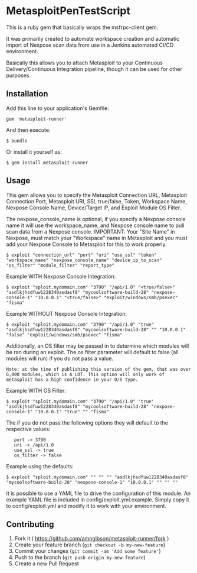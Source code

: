 # MetasploitPenTestScript

This is a ruby gem that basically wraps the msfrpc-client gem. 

It was primarily created to automate workspace creation and automatic import of Nexpose scan data from use in 
a Jenkins automated CI/CD environment. 

Basically this allows you to attach Metasploit to your Continuous Delivery/Continuous Integration pipeline, though it can be used for other purposes.

## Installation

Add this line to your application's Gemfile:

    gem 'metasploit-runner'

And then execute:

    $ bundle

Or install it yourself as:

    $ gem install metasploit-runner

## Usage

This gem allows you to specify the Metasploit Connection URL, Metasploit Connection Port, Metasploit URI, SSL true/false, Token, Workspace Name, Nexpose Console Name, Device/Target IP, and Exploit Module OS Filter.

The nexpose_console_name is optional, if you specify a Nexpose console name it will use the workspace_name, and Nexpose console name to pull scan data from a Nexpose console.
IMPORTANT: Your "Site Name" in Nexpose, must match your "Workspace" name in Metasploit and you must add your Nexpose Console to Metasploit for this to work properly.

    $ exploit "connection_url" "port" "uri" "use_ssl" "token" "workspace_name" "nexpose_console_name" "device_ip_to_scan" "os_filter" "module_filter" "report_type"

Example WITH Nexpose Console Integration:

    $ exploit "sploit.mydomain.com" "3790" "/api/1.0" "<true/false>" "asdlkjhsdfuw1228340asdasf8" "mycoolsoftware-build-28" "nexpose-console-1" "10.0.0.1" "<true/false>" "exploit/windows/smb/psexec" "fisma"

Example WITHOUT Nexpose Console Integration:

    $ exploit "sploit.mydomain.com" "3790" "/api/1.0" "true" "asdlkjhsdfuw1228340asdasf8" "mycoolsoftware-build-28" "" "10.0.0.1" "false" "exploit/windows/smb/psexec" "fisma"

Additionally, an OS filter may be passed in to determine which modules will be ran during an exploit.  The os filter parameter will default to false (all modules will run) if you do not pass a value.

    Note: at the time of publishing this version of the gem, that was over 6,000 modules, which is A LOT. This option will only work of metasploit has a high confidence in your O/S type.

Example WITH OS Filter:

    $ exploit "sploit.mydomain.com" "3790" "/api/1.0" "true" "asdlkjhsdfuw1228340asdasf8" "mycoolsoftware-build-28" "nexpose-console-1" "10.0.0.1" "true" "" "fisma"

The if you do not pass the following options they will default to the respective values:

       port -> 3790
       uri -> /api/1.0
       use_ssl -> true
       os_filter -> false

Example using the defaults:

    $ exploit "sploit.mydomain.com" "" "" "" "asdlkjhsdfuw1228340asdasf8" "mycoolsoftware-build-28" "nexpose-console-1" "10.0.0.1" "" "" ""

It is possible to use a YAML file to drive the configuration of this module.  An example YAML file is included in config/exploit.yml.example.  Simply copy it to config/exploit.yml and modify it to work with your environment.

## Contributing

1. Fork it ( https://github.com/amngibson/metasploit-runner/fork )
2. Create your feature branch (`git checkout -b my-new-feature`)
3. Commit your changes (`git commit -am 'Add some feature'`)
4. Push to the branch (`git push origin my-new-feature`)
5. Create a new Pull Request
